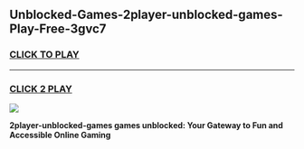 
## Unblocked-Games-2player-unblocked-games-Play-Free-3gvc7
<h3>
<a href="https://premium76.site?title=2player-unblocked-games&ref=23A">CLICK TO PLAY</a></h3>
<hr>

<h3>
<a href="https://premium76.site?title=2player-unblocked-games&ref=23A">CLICK 2 PLAY</a>
  
</h3>

<a href="https://premium76.site?title=2player-unblocked-games&ref=23A"><img src="https://clearcache.store/games.png"></a>


**2player-unblocked-games games unblocked: Your Gateway to Fun and Accessible Online Gaming**
